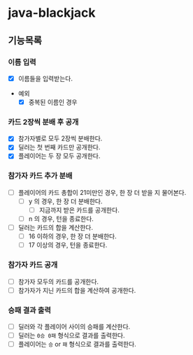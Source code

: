 # java-blackjack

## 기능목록

### 이름 입력

- [x] 이름들을 입력받는다.
- 예외
    - [x] 중복된 이름인 경우

### 카드 2장씩 분배 후 공개

- [X] 참가자별로 모두 2장씩 분배한다.
- [X] 딜러는 첫 번째 카드만 공개한다.
- [X] 플레이어는 두 장 모두 공개한다.

### 참가자 카드 추가 분배

- [ ] 플레이어의 카드 총합이 21미만인 경우, 한 장 더 받을 지 물어본다.
    - [ ] y 의 경우, 한 장 더 분배한다.
        - [ ] 지금까지 받은 카드를 공개한다.
    - [ ] n 의 경우, 턴을 종료한다.
- [ ] 딜러는 카드의 합을 계산한다.
    - [ ] 16 이하의 경우, 한 장 더 분배한다.
    - [ ] 17 이상의 경우, 턴을 종료한다.

### 참가자 카드 공개

- [ ] 참가자 모두의 카드를 공개한다.
- [ ] 참가자가 지닌 카드의 합을 계산하여 공개한다.

### 승패 결과 출력

- [ ] 딜러와 각 플레이어 사이의 승패를 계산한다.
- [ ] 딜러는 `0승 0패` 형식으로 결과를 출력한다.
- [ ] 플레이어는 `승` or `패` 형식으로 결과를 출력한다.